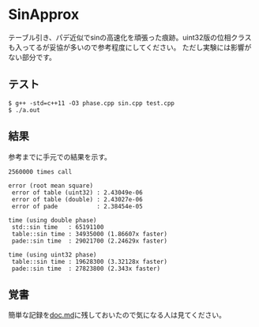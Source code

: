 # SinApprox

テーブル引き、パデ近似でsinの高速化を頑張った痕跡。uint32版の位相クラスも入ってるが妥協が多いので参考程度にしてください。
ただし実験には影響がない部分です。

## テスト

```
$ g++ -std=c++11 -O3 phase.cpp sin.cpp test.cpp
$ ./a.out
```

## 結果

参考までに手元での結果を示す。
```
2560000 times call

error (root mean square)
 error of table (uint32) : 2.43049e-06
 error of table (double) : 2.43027e-06
 error of pade           : 2.38454e-05

time (using double phase)
 std::sin time   : 65191100
 table::sin time : 34935000 (1.86607x faster)
 pade::sin time  : 29021700 (2.24629x faster)

time (using uint32 phase)
 table::sin time : 19628300 (3.32128x faster)
 pade::sin time  : 27823800 (2.343x faster)

```

## 覚書

簡単な記録を[doc.md](https://github.com/Astellon/SinApprox/blob/master/doc.md)に残しておいたので気になる人は見てください。
